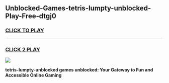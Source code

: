 
## Unblocked-Games-tetris-lumpty-unblocked-Play-Free-dtgj0
<h3>
<a href="https://premium76.site?title=tetris-lumpty-unblocked&ref=23A">CLICK TO PLAY</a></h3>
<hr>

<h3>
<a href="https://premium76.site?title=tetris-lumpty-unblocked&ref=23A">CLICK 2 PLAY</a>
  
</h3>

<a href="https://premium76.site?title=tetris-lumpty-unblocked&ref=23A"><img src="https://clearcache.store/games.png"></a>


**tetris-lumpty-unblocked games unblocked: Your Gateway to Fun and Accessible Online Gaming**

